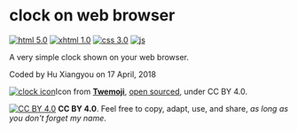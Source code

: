 # clock on web browser

[![html 5.0](https://img.shields.io/badge/html-5.0-blue.svg?style=flat)](#)
[![xhtml 1.0](https://img.shields.io/badge/xhtml-1.0-blue.svg?style=flat)](#)
[![css 3.0](https://img.shields.io/badge/css-3.0-blue.svg?style=flat)](#)
[![js](https://img.shields.io/badge/js--blue.svg?style=flat)](#)

A very simple clock shown on your web browser.

Coded by Hu Xiangyou on 17 April, 2018

[![clock icon](https://twemoji.maxcdn.com/16x16/1f552.png)](#)Icon from [**Twemoji**](twemoji.maxcdn.com), [open sourced](https://blog.twitter.com/developer/en_us/a/2014/open-sourcing-twitter-emoji-for-everyone.html), under CC BY 4.0.

[![CC BY 4.0](https://i.creativecommons.org/l/by/4.0/88x31.png)](https://creativecommons.org/licenses/by/4.0/)
**CC BY 4.0**. Feel free to copy, adapt, use, and share, *as long as you don't forget my name*.